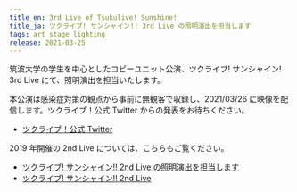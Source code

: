 ```yaml
---
title_en: 3rd Live of Tsukulive! Sunshine!
title_ja: ツクライブ! サンシャイン!! 3rd Live の照明演出を担当します
tags: art stage lighting
release: 2021-03-25
---
```


筑波大学の学生を中心としたコピーユニット公演、ツクライブ! サンシャイン! 3rd Live にて、照明演出を担当いたします。

本公演は感染症対策の観点から事前に無観客で収録し、2021/03/26 に映像を配信します。ツクライブ！公式 Twitter からの発表をお待ちください。

- [ツクライブ！公式 Twitter](https://twitter.com/tsuku_live)

2019 年開催の 2nd Live については、こちらもご覧ください。

- [ツクライブ! サンシャイン!! 2nd Live の照明演出を担当します](/news/191101_tsukulive)
- [ツクライブ! サンシャイン!! 2nd Live](/works/tsukulive19)
